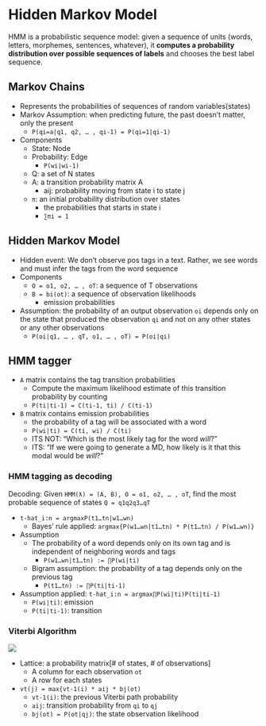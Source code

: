 # Hidden Markov Model
HMM is a probabilistic sequence model: given a sequence of units (words, letters, morphemes, sentences, whatever), it **computes a probability distribution over possible sequences of labels** and chooses the best label sequence. 

## Markov Chains
- Represents the probabilities of sequences of random variables(states) 
- Markov Assumption: when predicting future, the past doesn’t matter, only the present
	- `P(qi=a|q1, q2, … , qi-1) = P(qi=1|qi-1)`
- Components
	- State: Node
	- Probability: Edge
		- `P(wi|wi-1)`
	- Q: a set of N states
	- A: a transition probability matrix A
		- aij: probability moving from state i to state j
	- `π`: an initial probability distribution over states
		- the probabilities that starts in state i
		- `∑πi = 1`

## Hidden Markov Model
- Hidden event: We don’t observe pos tags in a text. Rather, we see words and must infer the tags from the word sequence
- Components
	- `O = o1, o2, … , oT`: a sequence of T observations
	- `B = bi(ot)`: a sequence of observation likelihoods
		- emission probabilities 
- Assumption: the probability of an output observation `oi`  depends only on the state that produced the observation `qi` and not on any other states or any other observations
	- `P(oi|q1, … , qT, o1, … , oT) = P(oi|qi)`

## HMM tagger
- `A` matrix contains the tag transition probabilities 
	- Compute the maximum likelihood estimate of this transition probability by counting
	- `P(ti|ti-1) = C(ti-1, ti) / C(ti-1)`
- `B` matrix contains emission probabilities
	- the probability of a tag will be associated with a word
	- `P(wi|ti) = C(ti, wi) / C(ti)`
	- ITS NOT: “Which is the most likely tag for the word _will_?”
	- ITS: “If we were going to generate a MD, how likely is it that this modal would be _will_?”

### HMM tagging as decoding
Decoding: Given `HMM(ƛ) = (A, B), O = o1, o2, … , oT`, find the most probable sequence of states `Q = q1q2q3…qT`

- `t-hat_i:n = argmaxP(t1…tn|w1…wn)`
	- Bayes’ rule applied:  `argmax{P(w1…wn|t1…tn) * P(t1…tn) / P(w1…wn)}`
- Assumption
	- The probability of a word depends only on its own tag and is independent of neighboring words and tags
		- `P(w1…wn|t1…tn) := ∏P(wi|ti)`
	- Bigram assumption: the probability of a tag depends only on the previous tag
		- `P(t1…tn) := ∏P(ti|ti-1)`
- Assumption applied:  `t-hat_i:n = argmax∏P(wi|ti)P(ti|ti-1)`
	- `P(wi|ti)`: emission
	- `P(ti|ti-1)`: transition

### Viterbi Algorithm

![](https://s2.loli.net/2022/06/22/FEaCPYrtZxqkv8T.png)

- Lattice: a probability matrix[# of states, # of observations]
	- A column for each observation `ot`
	- A row for each states
- `vt(j) = max{vt-1(i) * aij * bj(ot)`
	- `vt-1(i)`: the previous Viterbi path probability
	- `aij`: transition probability from `qi` to `qj`
	- `bj(ot) = P(ot|qj)`: the state observation likelihood

